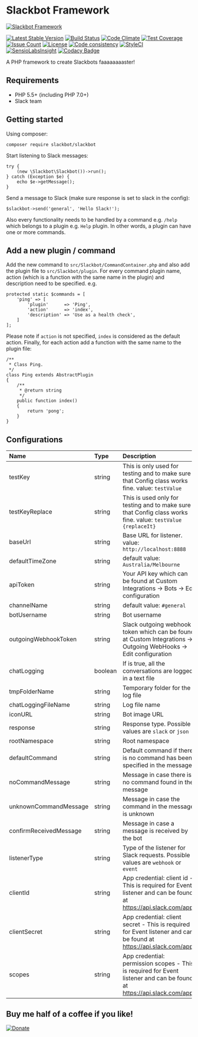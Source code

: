 # Slackbot Framework
[![Slackbot Framework](http://ajaxlivesearch.com/img/robo-256.png)](http://ajaxlivesearch.com/img/robo-256.png)

[![Latest Stable Version](https://poser.pugx.org/slackbot/slackbot/v/stable)](https://packagist.org/packages/slackbot/slackbot)
[![Build Status](https://travis-ci.org/iranianpep/slackbot.svg?branch=master)](https://travis-ci.org/iranianpep/slackbot)
[![Code Climate](https://codeclimate.com/github/iranianpep/slackbot/badges/gpa.svg)](https://codeclimate.com/github/iranianpep/slackbot)
[![Test Coverage](https://codeclimate.com/github/iranianpep/slackbot/badges/coverage.svg)](https://codeclimate.com/github/iranianpep/slackbot/coverage)
[![Issue Count](https://codeclimate.com/github/iranianpep/slackbot/badges/issue_count.svg)](https://codeclimate.com/github/iranianpep/slackbot)
[![License](https://poser.pugx.org/slackbot/slackbot/license)](https://packagist.org/packages/slackbot/slackbot)
[![Code consistency](https://squizlabs.github.io/PHP_CodeSniffer/analysis/iranianpep/slackbot/grade.svg)](https://squizlabs.github.io/PHP_CodeSniffer/analysis/iranianpep/slackbot)
[![StyleCI](https://styleci.io/repos/73189365/shield?branch=master)](https://styleci.io/repos/73189365)
[![SensioLabsInsight](https://insight.sensiolabs.com/projects/d9b77f1a-3d4a-423f-b473-30a25496f9a0/mini.png)](https://insight.sensiolabs.com/projects/d9b77f1a-3d4a-423f-b473-30a25496f9a0)
[![Codacy Badge](https://api.codacy.com/project/badge/Grade/039ffa789e6a4040b9b8d596ede07db4)](https://www.codacy.com/app/iranianpep/slackbot?utm_source=github.com&amp;utm_medium=referral&amp;utm_content=iranianpep/slackbot&amp;utm_campaign=Badge_Grade)

A PHP framework to create Slackbots faaaaaaaaster!

## Requirements
- PHP 5.5+ (including PHP 7.0+)
- Slack team

## Getting started
Using composer:
```
composer require slackbot/slackbot
```

Start listening to Slack messages:
```
try {
    (new \Slackbot\Slackbot())->run();
} catch (Exception $e) {
    echo $e->getMessage();
}
```

Send a message to Slack (make sure response is set to slack in the config):
```
$slackbot->send('general', 'Hello Slack!');
```

Also every functionality needs to be handled by a command e.g. `/help` which belongs to a plugin e.g. `Help` plugin. In other words, a plugin can have one or more commands.

## Add a new plugin / command
Add the new command to `src/Slackbot/CommandContainer.php` and also add the plugin file to `src/Slackbot/plugin`. For every command plugin name, action (which is a function with the same name in the plugin) and description need to be specified. e.g.
```
protected static $commands = [
    'ping' => [
        'plugin'      => 'Ping',
        'action'      => 'index',  
        'description' => 'Use as a health check',
    ]
];
```

Please note if `action` is not specified, `index` is considered as the default action. Finally, for each action add a function with the same name to the plugin file:
```
/**
 * Class Ping.
 */
class Ping extends AbstractPlugin
{
    /**
     * @return string
     */
    public function index()
    {
        return 'pong';
    }
}
```

## Configurations
|   Name    | Type | Description |
|:----------|:-----|:------------|
| testKey | string | This is only used for testing and to make sure that Config class works fine. value: `testValue` |
| testKeyReplace | string | This is used only for testing and to make sure that Config class works fine. value: `testValue {replaceIt}` |
| baseUrl | string | Base URL for listener. value: `http://localhost:8888` |
| defaultTimeZone | string | default value: `Australia/Melbourne` |
| apiToken | string | Your API key which can be found at Custom Integrations -> Bots -> Edit configuration |
| channelName | string | default value: `#general` |
| botUsername | string | Bot username |
| outgoingWebhookToken | string | Slack outgoing webhook token which can be found at Custom Integrations -> Outgoing WebHooks -> Edit configuration |
| chatLogging | boolean | If is true, all the conversations are logged in a text file |
| tmpFolderName | string | Temporary folder for the log file |
| chatLoggingFileName | string | Log file name |
| iconURL | string | Bot image URL |
| response | string | Response type. Possible values are `slack` or `json` |
| rootNamespace | string | Root namespace |
| defaultCommand | string | Default command if there is no command has been specified in the message |
| noCommandMessage | string | Message in case there is no command found in the message |
| unknownCommandMessage | string | Message in case the command in the message is unknown |
| confirmReceivedMessage | string | Message in case a message is received by the bot |
| listenerType | string | Type of the listener for Slack requests. Possible values are `webhook` or `event` |
| clientId | string | App credential: client id - This is required for Event listener and can be found at https://api.slack.com/apps |
| clientSecret | string | App credential: client secret - This is required for Event listener and can be found at https://api.slack.com/apps |
| scopes | string | App credential: permission scopes - This is required for Event listener and can be found at https://api.slack.com/apps |

## Buy me half of a coffee if you like!
[![Donate](https://img.shields.io/badge/Donate-PayPal-green.svg)](https://www.paypal.com/cgi-bin/webscr?cmd=_s-xclick&hosted_button_id=BXMKEZ23PX8K2)
